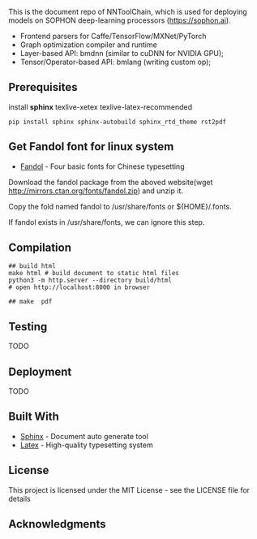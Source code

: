 This is the document repo of NNToolChain, which is used for deploying models on SOPHON deep-learning processors (https://sophon.ai).

* Frontend parsers for Caffe/TensorFlow/MXNet/PyTorch
* Graph optimization compiler and runtime
* Layer-based API: bmdnn (similar to cuDNN for NVIDIA GPU);
* Tensor/Operator-based API: bmlang (writing custom op);

## Prerequisites

install **sphinx** texlive-xetex texlive-latex-recommended

```shell
pip install sphinx sphinx-autobuild sphinx_rtd_theme rst2pdf
```

## Get Fandol font for linux system

* [Fandol](https://ctan.org/pkg/fandol) - Four basic fonts for Chinese typesetting

Download the fandol package from the aboved website(wget http://mirrors.ctan.org/fonts/fandol.zip) and unzip it.

Copy the fold named fandol to /usr/share/fonts or ${HOME}/.fonts.

If fandol exists in /usr/share/fonts, we can ignore this step.

## Compilation

```shell
## build html
make html # build document to static html files
python3 -m http.server --directory build/html
# open http://localhost:8000 in browser

## make  pdf

```

## Testing

TODO

## Deployment

TODO

## Built With

* [Sphinx](http://www.sphinx-doc.org) - Document auto generate tool
* [Latex](https://www.latex-project.org/) - High-quality typesetting system

## License

This project is licensed under the MIT License - see the LICENSE file for details

## Acknowledgments

